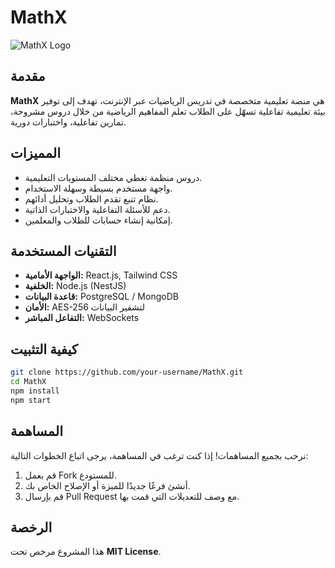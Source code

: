 # MathX

![MathX Logo](https://via.placeholder.com/150)

## مقدمة
**MathX** هي منصة تعليمية متخصصة في تدريس الرياضيات عبر الإنترنت، تهدف إلى توفير بيئة تعليمية تفاعلية تسهّل على الطلاب تعلم المفاهيم الرياضية من خلال دروس مشروحة، تمارين تفاعلية، واختبارات دورية.

## المميزات
- دروس منظمة تغطي مختلف المستويات التعليمية.
- واجهة مستخدم بسيطة وسهلة الاستخدام.
- نظام تتبع تقدم الطلاب وتحليل أدائهم.
- دعم للأسئلة التفاعلية والاختبارات الذاتية.
- إمكانية إنشاء حسابات للطلاب والمعلمين.

## التقنيات المستخدمة
- **الواجهة الأمامية:** React.js, Tailwind CSS
- **الخلفية:** Node.js (NestJS)
- **قاعدة البيانات:** PostgreSQL / MongoDB
- **الأمان:** AES-256 لتشفير البيانات
- **التفاعل المباشر:** WebSockets

## كيفية التثبيت
```bash
git clone https://github.com/your-username/MathX.git
cd MathX
npm install
npm start
```

## المساهمة
نرحب بجميع المساهمات! إذا كنت ترغب في المساهمة، يرجى اتباع الخطوات التالية:
1. قم بعمل Fork للمستودع.
2. أنشئ فرعًا جديدًا للميزة أو الإصلاح الخاص بك.
3. قم بإرسال Pull Request مع وصف للتعديلات التي قمت بها.

## الرخصة
هذا المشروع مرخص تحت **MIT License**.

